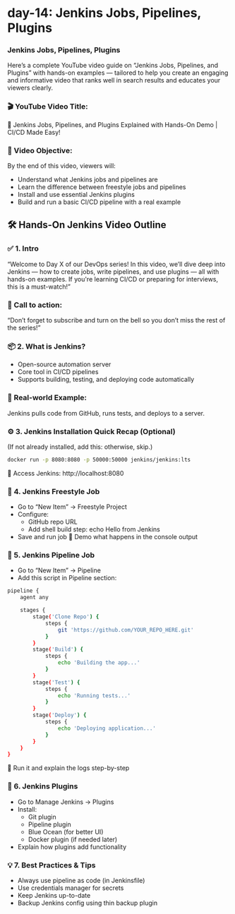 # day-14: Jenkins Jobs, Pipelines, Plugins

### Jenkins Jobs, Pipelines, Plugins

Here’s a complete YouTube video guide on “Jenkins Jobs, Pipelines, and Plugins” with hands-on examples — tailored to help you create an engaging and informative video that ranks well in search results and educates your viewers clearly.

### 🎬 YouTube Video Title:
🔧 Jenkins Jobs, Pipelines, and Plugins Explained with Hands-On Demo | CI/CD Made Easy!

### 🧠 Video Objective:
By the end of this video, viewers will:
 - Understand what Jenkins jobs and pipelines are
 - Learn the difference between freestyle jobs and pipelines
 - Install and use essential Jenkins plugins
 - Build and run a basic CI/CD pipeline with a real example

## 🛠️ Hands-On Jenkins Video Outline

### ✅ 1. Intro 
“Welcome to Day X of our DevOps series! In this video, we’ll dive deep into Jenkins — how to create jobs, write pipelines, and use plugins — all with hands-on examples. If you're learning CI/CD or preparing for interviews, this is a must-watch!”

### 📢 Call to action:
“Don’t forget to subscribe and turn on the bell so you don’t miss the rest of the series!”

### 📦 2. What is Jenkins? 
 - Open-source automation server
 - Core tool in CI/CD pipelines
 - Supports building, testing, and deploying code automatically

### 🎯 Real-world Example:
Jenkins pulls code from GitHub, runs tests, and deploys to a server.

### ⚙️ 3. Jenkins Installation Quick Recap (Optional) 
(If not already installed, add this: otherwise, skip.)

```sh
docker run -p 8080:8080 -p 50000:50000 jenkins/jenkins:lts
```
🔐 Access Jenkins: http://localhost:8080


### 🧱 4. Jenkins Freestyle Job 
 - Go to “New Item” → Freestyle Project
 - Configure:
   - GitHub repo URL
   - Add shell build step: echo Hello from Jenkins
 - Save and run job
🎥 Demo what happens in the console output

### 🧪 5. Jenkins Pipeline Job 
 - Go to “New Item” → Pipeline
 - Add this script in Pipeline section:
```sh
pipeline {
    agent any

    stages {
        stage('Clone Repo') {
            steps {
                git 'https://github.com/YOUR_REPO_HERE.git'
            }
        }
        stage('Build') {
            steps {
                echo 'Building the app...'
            }
        }
        stage('Test') {
            steps {
                echo 'Running tests...'
            }
        }
        stage('Deploy') {
            steps {
                echo 'Deploying application...'
            }
        }
    }
}
```
🎥 Run it and explain the logs step-by-step

### 🔌 6. Jenkins Plugins 
 - Go to Manage Jenkins → Plugins
 - Install:
   - Git plugin
   - Pipeline plugin
   - Blue Ocean (for better UI)
   - Docker plugin (if needed later)
 - Explain how plugins add functionality


### 💡 7. Best Practices & Tips 
 - Always use pipeline as code (in Jenkinsfile)
 - Use credentials manager for secrets
 - Keep Jenkins up-to-date
 - Backup Jenkins config using thin backup plugin
